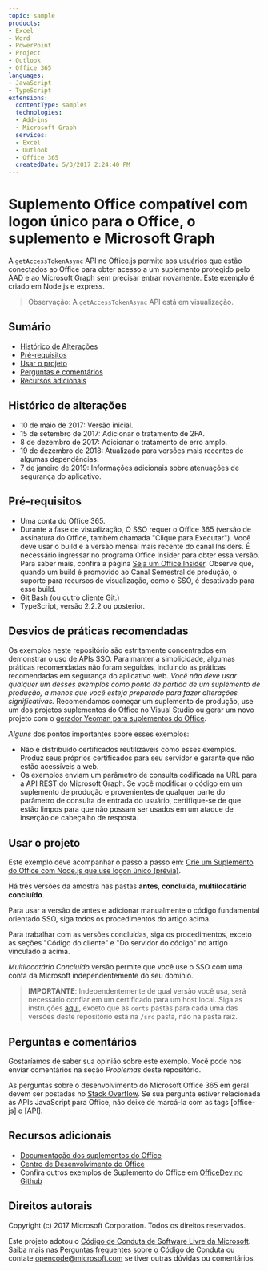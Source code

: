 ```yaml
---
topic: sample
products:
- Excel
- Word
- PowerPoint
- Project
- Outlook
- Office 365
languages:
- JavaScript
- TypeScript
extensions:
  contentType: samples
  technologies:
  - Add-ins
  - Microsoft Graph
  services:
  - Excel
  - Outlook
  - Office 365
  createdDate: 5/3/2017 2:24:40 PM
---
```

# <a name="office-add-in-that-supports-single-sign-on-to-office-the-add-in-and-microsoft-graph"></a>Suplemento Office compatível com logon único para o Office, o suplemento e Microsoft Graph

A `getAccessTokenAsync` API no Office.js permite aos usuários que estão conectados ao Office para obter acesso a um suplemento protegido pelo AAD e ao Microsoft Graph sem precisar entrar novamente. Este exemplo é criado em Node.js e express. 

 > Observação: A `getAccessTokenAsync` API está em visualização.

## <a name="table-of-contents"></a>Sumário
* [Histórico de Alterações](#change-history)
* [Pré-requisitos](#prerequisites)
* [Usar o projeto](#to-use-the-project)
* [Perguntas e comentários](#questions-and-comments)
* [Recursos adicionais](#additional-resources)

## <a name="change-history"></a>Histórico de alterações

* 10 de maio de 2017: Versão inicial.
* 15 de setembro de 2017: Adicionar o tratamento de 2FA.
* 8 de dezembro de 2017: Adicionar o tratamento de erro amplo.
* 19 de dezembro de 2018: Atualizado para versões mais recentes de algumas dependências.
* 7 de janeiro de 2019: Informações adicionais sobre atenuações de segurança do aplicativo.

## <a name="prerequisites"></a>Pré-requisitos

* Uma conta do Office 365.
* Durante a fase de visualização, O SSO requer o Office 365 (versão de assinatura do Office, também chamada "Clique para Executar"). Você deve usar o build e a versão mensal mais recente do canal Insiders. É necessário ingressar no programa Office Insider para obter essa versão. Para saber mais, confira a página [Seja um Office Insider](https://products.office.com/office-insider?tab=tab-1). Observe que, quando um build é promovido ao Canal Semestral de produção, o suporte para recursos de visualização, como o SSO, é desativado para esse build.
* [Git Bash](https://git-scm.com/downloads) (ou outro cliente Git.)
* TypeScript, versão 2.2.2 ou posterior.

## <a name="deviations-from-best-practices"></a>Desvios de práticas recomendadas

Os exemplos neste repositório são estritamente concentrados em demonstrar o uso de APIs SSO. Para manter a simplicidade, algumas práticas recomendadas não foram seguidas, incluindo as práticas recomendadas em segurança do aplicativo web. *Você não deve usar qualquer um desses exemplos como ponto de partida de um suplemento de produção, a menos que você esteja preparado para fazer alterações significativas.* Recomendamos começar um suplemento de produção, use um dos projetos suplementos do Office no Visual Studio ou gerar um novo projeto com o [gerador Yeoman para suplementos do Office](https://github.com/OfficeDev/generator-office).

_Alguns_ dos pontos importantes sobre esses exemplos:

* Não é distribuído certificados reutilizáveis como esses exemplos. Produz seus próprios certificados para seu servidor e garante que não estão acessíveis a web.
* Os exemplos enviam um parâmetro de consulta codificada na URL para a API REST do Microsoft Graph. Se você modificar o código em um suplemento de produção e provenientes de qualquer parte do parâmetro de consulta de entrada do usuário, certifique-se de que estão limpos para que não possam ser usados em um ataque de inserção de cabeçalho de resposta.

## <a name="to-use-the-project"></a>Usar o projeto

Este exemplo deve acompanhar o passo a passo em: [Crie um Suplemento do Office com Node.js que use logon único (prévia)](https://dev.office.com/docs/add-ins/develop/create-sso-office-add-ins-nodejs).

Há três versões da amostra nas pastas **antes**, **concluída**, **multilocatário concluído**.

Para usar a versão de antes e adicionar manualmente o código fundamental orientado SSO, siga todos os procedimentos do artigo acima.

Para trabalhar com as versões concluídas, siga os procedimentos, exceto as seções "Código do cliente" e "Do servidor do código" no artigo vinculado a acima.

_Multilocatário Concluído_ versão permite que você use o SSO com uma conta da Microsoft independentemente do seu domínio.

> **IMPORTANTE**: Independentemente de qual versão você usa, será necessário confiar em um certificado para um host local. Siga as instruções [aqui](https://github.com/OfficeDev/generator-office/blob/master/src/docs/ssl.md), exceto que as `certs` pastas para cada uma das versões deste repositório está na `/src` pasta, não na pasta raiz.

## <a name="questions-and-comments"></a>Perguntas e comentários

Gostaríamos de saber sua opinião sobre este exemplo. Você pode nos enviar comentários na seção *Problemas* deste repositório.

As perguntas sobre o desenvolvimento do Microsoft Office 365 em geral devem ser postadas no [Stack Overflow](http://stackoverflow.com/questions/tagged/office-js+API). Se sua pergunta estiver relacionada às APIs JavaScript para Office, não deixe de marcá-la com as tags [office-js] e [API].

## <a name="additional-resources"></a>Recursos adicionais

* [Documentação dos suplementos do Office](https://msdn.microsoft.com/pt-br/library/office/jj220060.aspx)
* [Centro de Desenvolvimento do Office](http://dev.office.com/)
* Confira outros exemplos de Suplemento do Office em [OfficeDev no Github](https://github.com/officedev)

## <a name="copyright"></a>Direitos autorais

Copyright (c) 2017 Microsoft Corporation. Todos os direitos reservados.

Este projeto adotou o [Código de Conduta de Software Livre da Microsoft](https://opensource.microsoft.com/codeofconduct/). Saiba mais nas [Perguntas frequentes sobre o Código de Conduta](https://opensource.microsoft.com/codeofconduct/faq/) ou contate [opencode@microsoft.com](mailto:opencode@microsoft.com) se tiver outras dúvidas ou comentários.
